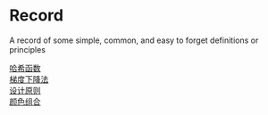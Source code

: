 # Record
A record of some simple, common, and easy to forget definitions or principles


[哈希函数](https://github.com/iuming/Record/blob/master/%E5%93%88%E5%B8%8C%E5%87%BD%E6%95%B0.md)               
[梯度下降法](https://github.com/iuming/Record/blob/master/%E6%A2%AF%E5%BA%A6%E4%B8%8B%E9%99%8D%E6%B3%95.md)             
[设计原则](https://github.com/iuming/Record/blob/master/%E8%AE%BE%E8%AE%A1%E5%8E%9F%E5%88%99.md)                     
[颜色组合](https://github.com/iuming/Record/blob/master/%E9%A2%9C%E8%89%B2%E7%BB%84%E5%90%88.md)                      
